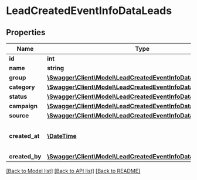 # LeadCreatedEventInfoDataLeads

## Properties
Name | Type | Description | Notes
------------ | ------------- | ------------- | -------------
**id** | **int** | Lead ID | [optional] 
**name** | **string** | Lead Name | [optional] 
**group** | [**\Swagger\Client\Model\LeadCreatedEventInfoDataLeadGroup**](LeadCreatedEventInfoDataLeadGroup.md) |  | [optional] 
**category** | [**\Swagger\Client\Model\LeadCreatedEventInfoDataLeadCategory**](LeadCreatedEventInfoDataLeadCategory.md) |  | [optional] 
**status** | [**\Swagger\Client\Model\LeadCreatedEventInfoDataLeadStatus**](LeadCreatedEventInfoDataLeadStatus.md) |  | [optional] 
**campaign** | [**\Swagger\Client\Model\LeadCreatedEventInfoDataLeadCampaign**](LeadCreatedEventInfoDataLeadCampaign.md) |  | [optional] 
**source** | [**\Swagger\Client\Model\LeadCreatedEventInfoDataLeadSource**](LeadCreatedEventInfoDataLeadSource.md) |  | [optional] 
**created_at** | [**\DateTime**](\DateTime.md) | Date and time of creation (ISO 8601) | [optional] 
**created_by** | [**\Swagger\Client\Model\LeadCreatedEventInfoDataLeadCreatedBy**](LeadCreatedEventInfoDataLeadCreatedBy.md) |  | [optional] 

[[Back to Model list]](../../README.md#documentation-for-models) [[Back to API list]](../../README.md#documentation-for-api-endpoints) [[Back to README]](../../README.md)

